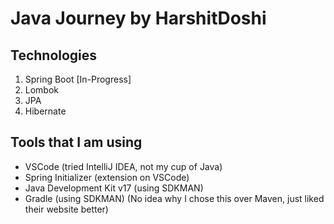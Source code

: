# Java Journey by HarshitDoshi

## Technologies

1. Spring Boot [In-Progress]
2. Lombok
3. JPA
4. Hibernate

## Tools that I am using

- VSCode (tried IntelliJ IDEA, not my cup of Java)
- Spring Initializer (extension on VSCode)
- Java Development Kit v17 (using SDKMAN)
- Gradle (using SDKMAN) (No idea why I chose this over Maven, just liked their website better)
